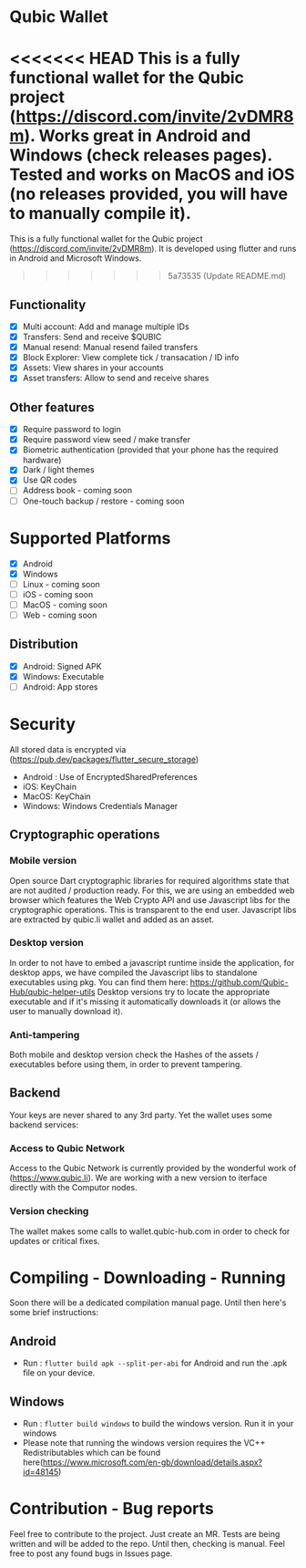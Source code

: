 # Qubic Wallet

<<<<<<< HEAD
This is a fully functional wallet for the Qubic project (https://discord.com/invite/2vDMR8m). Works great in Android and Windows (check releases pages). Tested and works on MacOS and iOS (no releases provided, you will have to manually compile it).
=======
This is a fully functional wallet for the Qubic project (https://discord.com/invite/2vDMR8m). It is developed using flutter and runs in Android and Microsoft Windows.
>>>>>>> 5a73535 (Update README.md)

## Functionality

- [x] Multi account: Add and manage multiple IDs
- [x] Transfers: Send and receive $QUBIC
- [x] Manual resend: Manual resend failed transfers
- [x] Block Explorer: View complete tick / transacation / ID info
- [x] Assets: View shares in your accounts
- [x] Asset transfers: Allow to send and receive shares

## Other features

- [x] Require password to login
- [x] Require password view seed / make transfer
- [x] Biometric authentication (provided that your phone has the required hardware)
- [x] Dark / light themes
- [x] Use QR codes
- [ ] Address book - coming soon
- [ ] One-touch backup / restore - coming soon

# Supported Platforms

- [x] Android
- [x] Windows
- [ ] Linux - coming soon
- [ ] iOS - coming soon
- [ ] MacOS - coming soon
- [ ] Web - coming soon

## Distribution

- [x] Android: Signed APK
- [x] Windows: Executable
- [ ] Android: App stores

# Security

All stored data is encrypted via (https://pub.dev/packages/flutter_secure_storage)

- Android : Use of EncryptedSharedPreferences
- iOS: KeyChain
- MacOS: KeyChain
- Windows: Windows Credentials Manager

## Cryptographic operations

### Mobile version
Open source Dart cryptographic libraries for required algorithms state that are not audited / production ready. For this, we are using an embedded web browser
which features the Web Crypto API and use Javascript libs for the cryptographic operations. This is transparent to the end user. Javascript libs are extracted by qubic.li wallet and added as an asset.

### Desktop version
In order to not have to embed a javascript runtime inside the application, for desktop apps, we have compiled the Javascript libs to standalone executables using pkg. You can find them here: https://github.com/Qubic-Hub/qubic-helper-utils 
Desktop versions try to locate the appropriate executable and if it's missing it automatically downloads it (or allows the user to manually download it).

### Anti-tampering
Both mobile and desktop version check the Hashes of the assets / executables before using them, in order to prevent tampering.

## Backend

Your keys are never shared to any 3rd party. Yet the wallet uses some backend services:

### Access to Qubic Network

Access to the Qubic Network is currently provided by the wonderful work of (https://www.qubic.li). We are working with a new version to iterface directly with the Computor nodes.

### Version checking

The wallet makes some calls to wallet.qubic-hub.com in order to check for updates or critical fixes.

# Compiling - Downloading - Running

Soon there will be a dedicated compilation manual page. Until then here's some brief instructions:

## Android

- Run : `flutter build apk --split-per-abi` for Android and run the .apk file on your device.

## Windows

- Run : `flutter build windows` to build the windows version. Run it in your windows
- Please note that running the windows version requires the VC++ Redistributables which can be found here(https://www.microsoft.com/en-gb/download/details.aspx?id=48145)

# Contribution - Bug reports

Feel free to contribute to the project. Just create an MR. Tests are being written and will be added to the repo. Until then, checking is manual.
Feel free to post any found bugs in Issues page.
